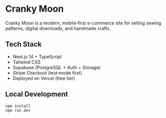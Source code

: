 # Cranky Moon

Cranky Moon is a modern, mobile‑first e-commerce site for selling sewing patterns, digital downloads, and handmade crafts.

## Tech Stack
- Next.js 14 + TypeScript
- Tailwind CSS
- Supabase (PostgreSQL + Auth + Storage)
- Stripe Checkout (test‑mode first)
- Deployed on Vercel (free tier)

## Local Development
```bash
npm install
npm run dev

